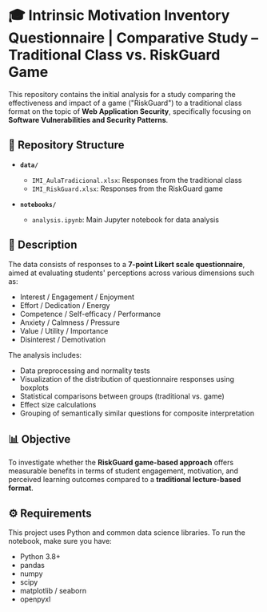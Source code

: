 # 🎓 Intrinsic Motivation Inventory Questionnaire | Comparative Study – Traditional Class vs. RiskGuard Game

This repository contains the initial analysis for a study comparing the effectiveness and impact of a game ("RiskGuard") to a traditional class format on the topic of **Web Application Security**, specifically focusing on **Software Vulnerabilities and Security Patterns**.

## 📁 Repository Structure

- **`data/`**  
  - `IMI_AulaTradicional.xlsx`: Responses from the traditional class  
  - `IMI_RiskGuard.xlsx`: Responses from the RiskGuard game  

- **`notebooks/`**  
  - `analysis.ipynb`: Main Jupyter notebook for data analysis  

## 📝 Description

The data consists of responses to a **7-point Likert scale questionnaire**, aimed at evaluating students' perceptions across various dimensions such as:

- Interest / Engagement / Enjoyment  
- Effort / Dedication / Energy  
- Competence / Self-efficacy / Performance  
- Anxiety / Calmness / Pressure  
- Value / Utility / Importance  
- Disinterest / Demotivation  

The analysis includes:
- Data preprocessing and normality tests  
- Visualization of the distribution of questionnaire responses using boxplots    
- Statistical comparisons between groups (traditional vs. game)  
- Effect size calculations  
- Grouping of semantically similar questions for composite interpretation  

## 📊 Objective

To investigate whether the **RiskGuard game-based approach** offers measurable benefits in terms of student engagement, motivation, and perceived learning outcomes compared to a **traditional lecture-based format**.

## ⚙️ Requirements

This project uses Python and common data science libraries. To run the notebook, make sure you have:

- Python 3.8+
- pandas
- numpy
- scipy
- matplotlib / seaborn
- openpyxl
